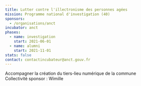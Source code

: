 ```yaml
---
title: Lutter contre l'illectronisme des personnes agées
mission: Programme national d'investigation (40)
sponsors:
  - /organisations/anct
incubator: anct
phases:
  - name: investigation
    start: 2021-06-01
  - name: alumni
    start: 2021-11-01
stats: false
contact: contactincubateur@anct.gouv.fr
---
```

Accompagner la création du tiers-lieu numérique de la commune
Collectivité sponsor : Wimille
